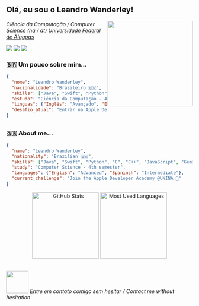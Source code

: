 <h2> Olá, eu sou o Leandro Wanderley!</h2>
<img align='right' src="https://user-images.githubusercontent.com/74038190/229223263-cf2e4b07-2615-4f87-9c38-e37600f8381a.gif" width="230">
<p><em>Ciência da Computação / Computer Science  (na / at) <a href="https://ufal.br/">Universidade Federal de Alagoas</a></br></em></p>

<div> 
  <a href="https://instagram.com/leandrowcavalcante" target="_blank"><img src="https://img.shields.io/badge/-Instagram-%23E4405F?style=for-the-badge&logo=instagram&logoColor=white" target="_blank"></a>
  <a href = "mailto:devleandromcz@gmail.com"><img src="https://img.shields.io/badge/-Gmail-%23333?style=for-the-badge&logo=gmail&logoColor=white" target="_blank"></a>
  <a href="https://www.linkedin.com/in/leandro-wanderley/" target="_blank"><img src="https://img.shields.io/badge/-LinkedIn-%230077B5?style=for-the-badge&logo=linkedin&logoColor=white" target="_blank"></a> 
</div>



<h3> 🇧🇷 Um pouco sobre mim... </h3>

```json
{
  "nome": "Leandro Wanderley",
  "nacionalidade": "Brasileiro 🇧🇷",
  "skills": ["Java", "Swift", "Python", "C", "C++", "JavaScript", "GeminiAPI"],
  "estudo": "Ciência da Computação - 4º período",
  "linguas": {"Inglês": "Avançado", "Espanhol": "Intermediário"},
  "desafio_atual": "Entrar na Apple Developer Academy @UNINA 🍎"
}
```

##

<h3> 🇬🇧 About me... </h3>

```json
{
  "name": "Leandro Wanderley",
  "nationality": "Brazilian 🇧🇷",
  "skills": ["Java", "Swift", "Python", "C", "C++", "JavaScript", "GeminiAPI"],
  "study": "Computer Science - 4th semester",
  "languages": {"English": "Advanced", "Spaninsh": "Intermediate"},
  "current_challenge": "Join the Apple Developer Academy @UNINA 🍎"
}
```

<p align="center">   <img height="180rem" alt="GitHub Stats" src="https://github-readme-stats.vercel.app/api?username=leandrowanderley&show_icons=true&theme=dark&bg_color=0d1117&border_radius=15&border_color=0d1117&count_private=true&rank_icon=github"/>   <img height="180rem" alt="Most Used Languages" src="https://github-readme-stats.vercel.app/api/top-langs/?username=leandrowanderley&langs_count=5&layout=compact&theme=dark&bg_color=0d1117&border_radius=15&border_color=0d1117"/> </p>

##

<img src=https://media.tenor.com/MsDITCC1W7oAAAAi/club-penguin.gif width="60"> <em> Entre em contato comigo sem hesitar / Contact me without hesitation </em>
